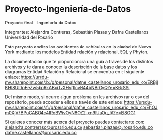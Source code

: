 # Proyecto-Ingeniería-de-Datos
Proyecto final - Ingeniería de Datos

Integrantes: Alejandra Contreras, Sebastián Plazas y Dafne Castellanos
Universidad del Rosario

Este proyecto analiza los accidentes de vehículos en la ciudad de Nueva York mediante los modelos Entidad relación y relacional, SQL y Phyton.

La documentación que te proporcionara una guía a traves de los distintos archivos y te dara a conocer la descripción de la base datos y los diagramas Entidad Relación y Relacional se encuentra en el siguiente enlace: https://uredu-my.sharepoint.com/:b:/g/personal/dafne_castellanos_urosario_edu_co/ERBjlKHI8UlDpEeZw5bp6kABxiTvXHvj1lcvH44bNBrGyQ?e=K6xSSi

Del mismo modo, si ocurre algun problema en los archivos rar o csv del repositorio, puede acceder a ellos a través de este enlace: https://uredu-my.sharepoint.com/:f:/g/personal/dafne_castellanos_urosario_edu_co/EhOJm0XjVFBPuCABO4c4IRoBWivOyN8OZ2-xn9lUuOu_lA?e=EI8OG1

Si quieres conocer más acerca del proyecto puedes contactarte con: 
alejandra.contrerasc@urosario.edu.co 
sebastian.plazas@urosario.edu.co
dafne.castellanos@urosario.edu.co
